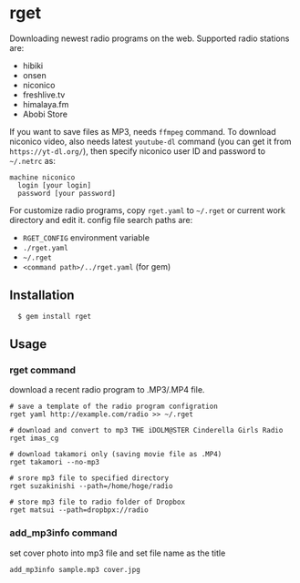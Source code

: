 # rget

Downloading newest radio programs on the web. Supported radio stations are:

* hibiki
* onsen
* niconico
* freshlive.tv
* himalaya.fm
* Abobi Store

If you want to save files as MP3, needs `ffmpeg` command.
To download niconico video, also needs latest `youtube-dl` command (you can get it from `https://yt-dl.org/`), then specify niconico user ID and password to `~/.netrc` as:

```
machine niconico
  login [your login]
  password [your password]
```

For customize radio programs, copy `rget.yaml` to `~/.rget` or current work directory and edit it. config file search paths are:

* `RGET_CONFIG` environment variable
* `./rget.yaml`
* `~/.rget`
* `<command path>/../rget.yaml` (for gem)

## Installation
```
  $ gem install rget
```

## Usage
### rget command
download a recent radio program to .MP3/.MP4 file.

```
# save a template of the radio program configration
rget yaml http://example.com/radio >> ~/.rget

# download and convert to mp3 THE iDOLM@STER Cinderella Girls Radio
rget imas_cg

# download takamori only (saving movie file as .MP4)
rget takamori --no-mp3

# srore mp3 file to specified directory
rget suzakinishi --path=/home/hoge/radio

# store mp3 file to radio folder of Dropbox
rget matsui --path=dropbpx://radio
```

### add\_mp3info command
set cover photo into mp3 file and set file name as the title
```
add_mp3info sample.mp3 cover.jpg
```
